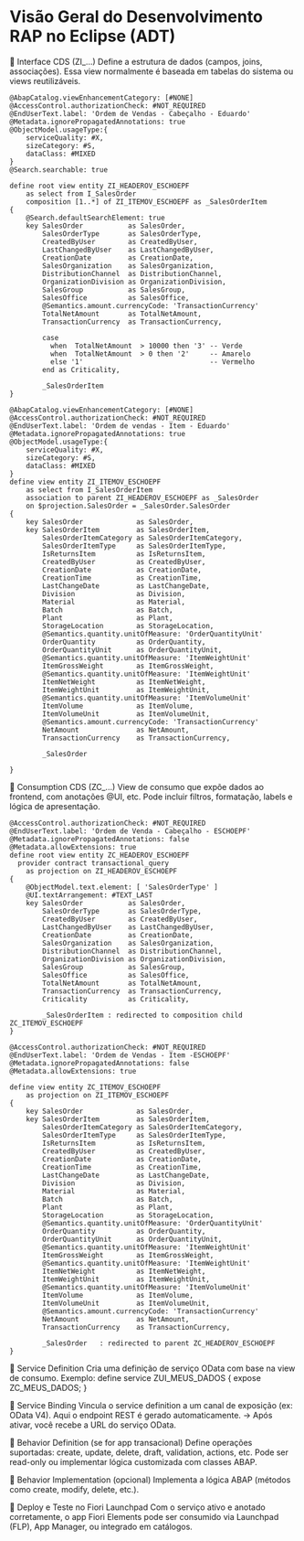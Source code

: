 # Visão Geral do Desenvolvimento RAP no Eclipse (ADT)
🔹 Interface CDS (ZI_...)
Define a estrutura de dados (campos, joins, associações).
Essa view normalmente é baseada em tabelas do sistema ou views reutilizáveis.

```abap
@AbapCatalog.viewEnhancementCategory: [#NONE]
@AccessControl.authorizationCheck: #NOT_REQUIRED
@EndUserText.label: 'Ordem de Vendas - Cabeçalho - Eduardo'
@Metadata.ignorePropagatedAnnotations: true
@ObjectModel.usageType:{
    serviceQuality: #X,
    sizeCategory: #S,
    dataClass: #MIXED
}
@Search.searchable: true

define root view entity ZI_HEADEROV_ESCHOEPF 
    as select from I_SalesOrder
    composition [1..*] of ZI_ITEMOV_ESCHOEPF as _SalesOrderItem
{
    @Search.defaultSearchElement: true
    key SalesOrder           as SalesOrder,
        SalesOrderType       as SalesOrderType,
        CreatedByUser        as CreatedByUser,
        LastChangedByUser    as LastChangedByUser,
        CreationDate         as CreationDate,
        SalesOrganization    as SalesOrganization,
        DistributionChannel  as DistributionChannel,
        OrganizationDivision as OrganizationDivision,
        SalesGroup           as SalesGroup,
        SalesOffice          as SalesOffice,
        @Semantics.amount.currencyCode: 'TransactionCurrency'
        TotalNetAmount       as TotalNetAmount,
        TransactionCurrency  as TransactionCurrency,
        
        case
          when  TotalNetAmount  > 10000 then '3' -- Verde
          when  TotalNetAmount  > 0 then '2'     -- Amarelo
          else '1'                               -- Vermelho
        end as Criticality,
        
        _SalesOrderItem
}
```

```abap
@AbapCatalog.viewEnhancementCategory: [#NONE]
@AccessControl.authorizationCheck: #NOT_REQUIRED
@EndUserText.label: 'Ordem de vendas - Item - Eduardo'
@Metadata.ignorePropagatedAnnotations: true
@ObjectModel.usageType:{
    serviceQuality: #X,
    sizeCategory: #S,
    dataClass: #MIXED
}
define view entity ZI_ITEMOV_ESCHOEPF 
    as select from I_SalesOrderItem 
    association to parent ZI_HEADEROV_ESCHOEPF as _SalesOrder
    on $projection.SalesOrder = _SalesOrder.SalesOrder
{
    key SalesOrder             as SalesOrder,
    key SalesOrderItem         as SalesOrderItem,
        SalesOrderItemCategory as SalesOrderItemCategory,
        SalesOrderItemType     as SalesOrderItemType,
        IsReturnsItem          as IsReturnsItem,
        CreatedByUser          as CreatedByUser,
        CreationDate           as CreationDate,
        CreationTime           as CreationTime,
        LastChangeDate         as LastChangeDate,
        Division               as Division,
        Material               as Material,
        Batch                  as Batch,
        Plant                  as Plant,
        StorageLocation        as StorageLocation,
        @Semantics.quantity.unitOfMeasure: 'OrderQuantityUnit'
        OrderQuantity          as OrderQuantity, 
        OrderQuantityUnit      as OrderQuantityUnit,
        @Semantics.quantity.unitOfMeasure: 'ItemWeightUnit'
        ItemGrossWeight        as ItemGrossWeight,
        @Semantics.quantity.unitOfMeasure: 'ItemWeightUnit'
        ItemNetWeight          as ItemNetWeight,
        ItemWeightUnit         as ItemWeightUnit,
        @Semantics.quantity.unitOfMeasure: 'ItemVolumeUnit'
        ItemVolume             as ItemVolume,
        ItemVolumeUnit         as ItemVolumeUnit,
        @Semantics.amount.currencyCode: 'TransactionCurrency'
        NetAmount              as NetAmount,
        TransactionCurrency    as TransactionCurrency,
      
        _SalesOrder    
       
}
```

🔹 Consumption CDS (ZC_...)
View de consumo que expõe dados ao frontend, com anotações @UI, etc.
Pode incluir filtros, formatação, labels e lógica de apresentação.

```abap
@AccessControl.authorizationCheck: #NOT_REQUIRED
@EndUserText.label: 'Ordem de Venda - Cabeçalho - ESCHOEPF'
@Metadata.ignorePropagatedAnnotations: false
@Metadata.allowExtensions: true
define root view entity ZC_HEADEROV_ESCHOEPF
  provider contract transactional_query
    as projection on ZI_HEADEROV_ESCHOEPF
{
    @ObjectModel.text.element: [ 'SalesOrderType' ]
    @UI.textArrangement: #TEXT_LAST
    key SalesOrder           as SalesOrder,
        SalesOrderType       as SalesOrderType,
        CreatedByUser        as CreatedByUser,
        LastChangedByUser    as LastChangedByUser,
        CreationDate         as CreationDate,
        SalesOrganization    as SalesOrganization,
        DistributionChannel  as DistributionChannel,
        OrganizationDivision as OrganizationDivision,
        SalesGroup           as SalesGroup,
        SalesOffice          as SalesOffice,   
        TotalNetAmount       as TotalNetAmount,
        TransactionCurrency  as TransactionCurrency,
        Criticality          as Criticality, 
        
        _SalesOrderItem : redirected to composition child ZC_ITEMOV_ESCHOEPF
}
```

```abap
@AccessControl.authorizationCheck: #NOT_REQUIRED
@EndUserText.label: 'Ordem de Vendas - Item -ESCHOEPF'
@Metadata.ignorePropagatedAnnotations: false
@Metadata.allowExtensions: true

define view entity ZC_ITEMOV_ESCHOEPF 
    as projection on ZI_ITEMOV_ESCHOEPF
{
    key SalesOrder             as SalesOrder,
    key SalesOrderItem         as SalesOrderItem,
        SalesOrderItemCategory as SalesOrderItemCategory,
        SalesOrderItemType     as SalesOrderItemType,
        IsReturnsItem          as IsReturnsItem,
        CreatedByUser          as CreatedByUser,
        CreationDate           as CreationDate,
        CreationTime           as CreationTime,
        LastChangeDate         as LastChangeDate,
        Division               as Division,
        Material               as Material,
        Batch                  as Batch,
        Plant                  as Plant,
        StorageLocation        as StorageLocation,
        @Semantics.quantity.unitOfMeasure: 'OrderQuantityUnit'
        OrderQuantity          as OrderQuantity, 
        OrderQuantityUnit      as OrderQuantityUnit,
        @Semantics.quantity.unitOfMeasure: 'ItemWeightUnit'
        ItemGrossWeight        as ItemGrossWeight,
        @Semantics.quantity.unitOfMeasure: 'ItemWeightUnit'
        ItemNetWeight          as ItemNetWeight,
        ItemWeightUnit         as ItemWeightUnit,
        @Semantics.quantity.unitOfMeasure: 'ItemVolumeUnit'
        ItemVolume             as ItemVolume,
        ItemVolumeUnit         as ItemVolumeUnit,
        @Semantics.amount.currencyCode: 'TransactionCurrency'
        NetAmount              as NetAmount,
        TransactionCurrency    as TransactionCurrency,
      
        _SalesOrder   : redirected to parent ZC_HEADEROV_ESCHOEPF
}
```

🔹 Service Definition
Cria uma definição de serviço OData com base na view de consumo.
Exemplo: define service ZUI_MEUS_DADOS { expose ZC_MEUS_DADOS; }

🔹 Service Binding
Vincula o service definition a um canal de exposição (ex: OData V4).
Aqui o endpoint REST é gerado automaticamente.
→ Após ativar, você recebe a URL do serviço OData.

🔹 Behavior Definition (se for app transacional)
Define operações suportadas: create, update, delete, draft, validation, actions, etc.
Pode ser read-only ou implementar lógica customizada com classes ABAP.

🔹 Behavior Implementation (opcional)
Implementa a lógica ABAP (métodos como create, modify, delete, etc.).

🚀 Deploy e Teste no Fiori Launchpad
Com o serviço ativo e anotado corretamente, o app Fiori Elements pode ser consumido via Launchpad (FLP), App Manager, ou integrado em catálogos.
